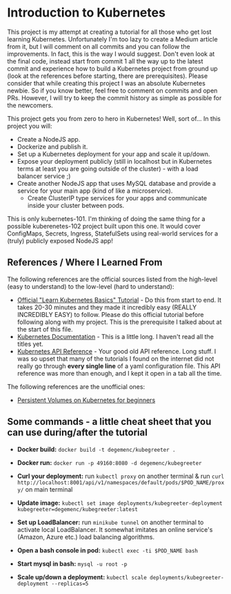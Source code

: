 # Introduction to Kubernetes

This project is my attempt at creating a tutorial for all those who get lost learning Kubernetes. Unfortunately I'm too lazy to create a Medium article from it, but I will comment on all commits and you can follow the improvements. In fact, this is the way I would suggest. Don't even look at the final code, instead start from commit 1 all the way up to the latest commit and experience how to build a Kubernetes project from ground up (look at the references before starting, there are prerequisites). Please consider that while creating this project I was an absolute Kubernetes newbie. So if you know better, feel free to comment on commits and open PRs. However, I will try to keep the commit history as simple as possible for the newcomers.

This project gets you from zero to hero in Kubernetes! Well, sort of... In this project you will:
 - Create a NodeJS app.
 - Dockerize and publish it.
 - Set up a Kubernetes deployment for your app and scale it up/down.
 - Expose your deployment publicly (still in localhost but in Kubernetes terms at least you are going outside of the cluster) - with a load balancer service ;)
 - Create another NodeJS app that uses MySQL database and provide a service for your main app (kind of like a microservice).
    - Create ClusterIP type services for your apps and communicate inside your cluster between pods.

This is only kubernetes-101. I'm thinking of doing the same thing for a possible kuberenetes-102 project built upon this one. It would cover ConfigMaps, Secrets, Ingress, StatefulSets using real-world services for a (truly) publicly exposed NodeJS app!

## References / Where I Learned From
The following references are the official sources listed from the high-level (easy to understand) to the low-level (hard to understand):
- [Official "Learn Kubernetes Basics" Tutorial](https://kubernetes.io/docs/tutorials/kubernetes-basics/) - Do this from start to end. It takes 20-30 minutes and they made it incredibly easy (REALLY INCREDIBLY EASY) to follow. Please do this official tutorial before following along with my project. This is the prerequisite I talked about at the start of this file.
- [Kubernetes Documentation](https://kubernetes.io/docs/home/) - This is a little long. I haven't read all the titles yet.
- [Kubernetes API Reference](https://kubernetes.io/docs/home/) - Your good old API reference. Long stuff. I was so upset that many of the tutorials I found on the internet did not really go through **every single line** of a yaml configuration file. This API reference was more than enough, and I kept it open in a tab all the time.

The following references are the unofficial ones:
- [Persistent Volumes on Kubernetes for beginners](https://www.youtube.com/watch?v=ZxC6FwEc9WQ)

## Some commands - a little cheat sheet that you can use during/after the tutorial

 - **Docker build:** ```docker build -t degemenc/kubegreeter .```

 - **Docker run:** ```docker run -p 49160:8080 -d degemenc/kubegreeter```

 - **Curl your deployment:** run ```kubectl proxy``` on another terminal & run ```curl http://localhost:8001/api/v1/namespaces/default/pods/$POD_NAME/proxy/``` on main terminal
 
- **Update image:** ```kubectl set image deployments/kubegreeter-deployment kubegreeter=degemenc/kubegreeter:latest```

- **Set up LoadBalancer:** run ```minikube tunnel``` on another terminal to activate local LoadBalancer. It somewhat imitates an online service's (Amazon, Azure etc.) load balancing algorithms.

- **Open a bash console in pod:** ```kubectl exec -ti $POD_NAME bash```

- **Start mysql in bash:** ```mysql -u root -p```

- **Scale up/down a deployment:** ```kubectl scale deployments/kubegreeter-deployment --replicas=5```
